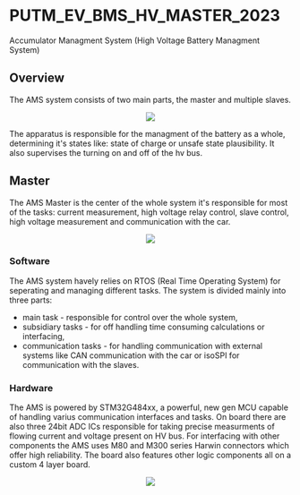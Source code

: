 # PUTM_EV_BMS_HV_MASTER_2023
Accumulator Managment System (High Voltage Battery Managment System)

## Overview
The AMS system consists of two main parts, the master and multiple slaves.
<p align="center">
  <img src="https://github.com/user-attachments/assets/a5bbf403-06de-40c9-b362-9b193c4f06d8">
</p>
The apparatus is responsible for the managment of the battery as a whole, determining it's states like: state of charge or unsafe state plausibility. It also supervises the turning on and off of the hv bus.

## Master
The AMS Master is the center of the whole system it's responsible for most of the tasks: current measurement, high voltage relay control, slave control, high voltage measurement and communication with the car. 
<p align="center"> 
  <img src="https://github.com/user-attachments/assets/76ba6605-d5d6-49a4-94d3-47f30560dd39">
</p>

### Software
The AMS system havely relies on RTOS (Real Time Operating System) for seperating and managing different tasks. The system is divided mainly into three parts:
- main task - responsible for control over the whole system,
- subsidiary tasks - for off handling time consuming calculations or interfacing,
- communication tasks - for handling communication with external systems like CAN communication with the car or isoSPI for communication with the slaves.

### Hardware 
The AMS is powered by STM32G484xx, a powerful, new gen MCU capable of handling varius communication interfaces and tasks. On board there are also three 24bit ADC ICs responsible for taking precise measurments of flowing current and voltage present on HV bus. For interfacing with other components the AMS uses M80 and M300 series Harwin connectors which offer high reliability. The board also features other logic components all on a custom 4 layer board.

<p align="center"> 
  <img src="https://github.com/user-attachments/assets/a7a89a94-febb-4723-b750-979644e198c7">
</p>
